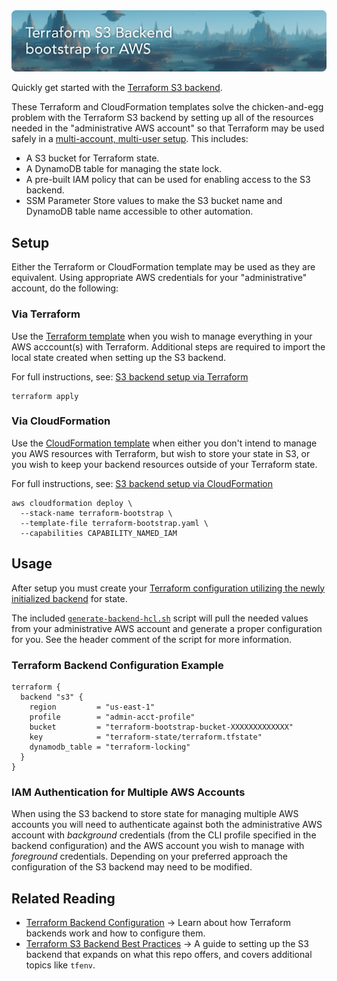 <img src="docs/banner.png" alt="Terraform Bootstrap for AWS">

Quickly get started with the [Terraform S3 backend](https://developer.hashicorp.com/terraform/language/settings/backends/s3).

These Terraform and CloudFormation templates solve the chicken-and-egg problem with the Terraform S3 backend by setting up all of the resources needed in the "administrative AWS account" so that Terraform may be used safely in a [multi-account, multi-user setup](https://developer.hashicorp.com/terraform/language/settings/backends/s3#multi-account-aws-architecture). This includes:

- A S3 bucket for Terraform state.
- A DynamoDB table for managing the state lock.
- A pre-built IAM policy that can be used for enabling access to the S3 backend.
- SSM Parameter Store values to make the S3 bucket name and DynamoDB table name accessible to other automation.

## Setup

Either the Terraform or CloudFormation template may be used as they are equivalent. Using appropriate AWS credentials for your "administrative" account, do the following:

### Via Terraform

Use the [Terraform template](terraform-bootstrap.tf) when you wish to manage everything in your AWS acccount(s) with Terraform. Additional steps are required to import the local state created when setting up the S3 backend.

For full instructions, see: [S3 backend setup via Terraform](docs/Setup-Via-Terraform.md)

```shell
terraform apply
```

### Via CloudFormation

Use the [CloudFormation template](terraform-bootstrap.yaml) when either you don't intend to manage you AWS resources with Terraform, but wish to store your state in S3, or you wish to keep your backend resources outside of your Terraform state.

For full instructions, see: [S3 backend setup via CloudFormation](docs/Setup-Via-CloudFormation.md)

```
aws cloudformation deploy \
  --stack-name terraform-bootstrap \
  --template-file terraform-bootstrap.yaml \
  --capabilities CAPABILITY_NAMED_IAM
```

## Usage

After setup you must create your [Terraform configuration utilizing the newly initialized backend](https://developer.hashicorp.com/terraform/language/settings/backends/s3#configuration) for state.

The included [`generate-backend-hcl.sh`](generate-backend-hcl.sh) script will pull the needed values from your administrative AWS account and generate a proper configuration for you. See the header comment of the script for more information.

### Terraform Backend Configuration Example

```hcl
terraform {
  backend "s3" {
    region         = "us-east-1"
    profile        = "admin-acct-profile"
    bucket         = "terraform-bootstrap-bucket-XXXXXXXXXXXXX"
    key            = "terraform-state/terraform.tfstate"
    dynamodb_table = "terraform-locking"
  }
}
```

### IAM Authentication for Multiple AWS Accounts

When using the S3 backend to store state for managing multiple AWS accounts you will need to authenticate against both the administrative AWS account with *background* credentials (from the CLI profile specified in the backend configuration) and the AWS account you wish to manage with *foreground* credentials. Depending on your preferred approach the configuration of the S3 backend may need to be modified.

## Related Reading

- [Terraform Backend Configuration](https://developer.hashicorp.com/terraform/language/settings/backends/configuration) → Learn about how Terraform backends work and how to configure them.
- [Terraform S3 Backend Best Practices](https://technology.doximity.com/articles/terraform-s3-backend-best-practices) → A guide to setting up the S3 backend that expands on what this repo offers, and covers additional topics like `tfenv`.
